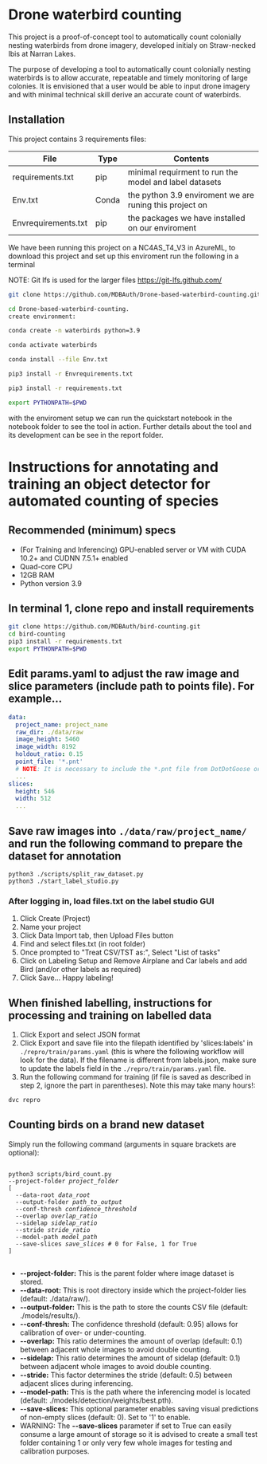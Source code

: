 # Drone waterbird counting 

This project is a proof-of-concept tool to automatically count colonially nesting waterbirds from drone imagery, developed initialy on Straw-necked Ibis at Narran Lakes.

The purpose of developing a tool to automatically count colonially nesting waterbirds is to allow accurate,
repeatable and timely monitoring of large colonies. It is envisioned that a user would be able to input drone
imagery and with minimal technical skill derive an accurate count of waterbirds.

## Installation  

This project contains 3 requirements files: 

|File|Type  |Contents  |
|--|--|--|
|requirements.txt|pip| minimal requirment to run the model and label datasets|
|Env.txt| Conda | the python 3.9 enviroment we are runing this project on
|Envrequirements.txt| pip | the packages we have installed on our enviroment|

We have been running this project on a NC4AS_T4_V3 in AzureML, to download this project and set up this enviroment run the following in a terminal

NOTE: Git lfs is used for the larger files https://git-lfs.github.com/

```bash
git clone https://github.com/MDBAuth/Drone-based-waterbird-counting.git

cd Drone-based-waterbird-counting.
create environment:

conda create -n waterbirds python=3.9 

conda activate waterbirds 

conda install --file Env.txt

pip3 install -r Envrequirements.txt

pip3 install -r requirements.txt

export PYTHONPATH=$PWD
```

with the enviroment setup we can run the quickstart notebook in the notebook folder to see the tool in action. Further details about the tool and its development can be see in the report folder.


# Instructions for annotating and training an object detector for automated counting of species

## Recommended (minimum) specs

* (For Training and Inferencing) GPU-enabled server or VM with CUDA 10.2+ and CUDNN 7.5.1+ enabled
* Quad-core CPU
* 12GB RAM
* Python version 3.9

## In terminal 1, clone repo and install requirements

```bash
git clone https://github.com/MDBAuth/bird-counting.git
cd bird-counting
pip3 install -r requirements.txt
export PYTHONPATH=$PWD
```

## Edit params.yaml to adjust the raw image and slice parameters (include path to points file). For example...

```yaml
data:
  project_name: project_name
  raw_dir: ./data/raw
  image_height: 5460
  image_width: 8192
  holdout_ratio: 0.15
  point_file: '*.pnt' 
  # NOTE: It is necessary to include the *.pnt file from DotDotGoose or other dot labelling software to filter negative samples and produce a reasonably sized training set for annotation.
  ...
slices:
  height: 546
  width: 512
  ...
```

## Save raw images into ```./data/raw/project_name/``` and run the following command to prepare the dataset for annotation

```
python3 ./scripts/split_raw_dataset.py
python3 ./start_label_studio.py
```

### After logging in, load files.txt on the label studio GUI

1. Click Create (Project)
2. Name your project
3. Click Data Import tab, then Upload Files button
4. Find and select files.txt (in root folder)
5. Once prompted to "Treat CSV/TST as:", Select "List of tasks"
6. Click on Labeling Setup and Remove Airplane and Car labels and add Bird (and/or other labels as required)
7. Click Save... Happy labeling!

## When finished labelling, instructions for processing and training on labelled data

1. Click Export and select JSON format
2. Click Export and save file into the filepath identified by 'slices:labels' in ```./repro/train/params.yaml``` (this is where the following workflow will look for the data). If the filename is different from labels.json, make sure to update the labels field in the ```./repro/train/params.yaml``` file.
3. Run the following command for training (if file is saved as described in step 2, ignore the part in parentheses). Note this may take many hours!:

```bash
dvc repro
```

## Counting birds on a brand new dataset

Simply run the following command (arguments in square brackets are optional):

<code>
python3 scripts/bird_count.py
--project-folder <i>project_folder</i>
[
  --data-root <i>data_root</i>
  --output-folder <i>path_to_output</i>
  --conf-thresh <i>confidence_threshold</i>
  --overlap <i>overlap_ratio</i>
  --sidelap <i>sidelap_ratio</i>
  --stride <i>stride_ratio</i>
  --model-path <i>model_path</i>
  --save-slices <i>save_slices</i> # 0 for False, 1 for True
]
</code>

##

* <b>--project-folder:</b> This is the parent folder where image dataset is stored.
* <b>--data-root:</b> This is root directory inside which the project-folder lies (default: ./data/raw/).
* <b>--output-folder:</b> This is the path to store the counts CSV file (default: ./models/results/).
* <b>--conf-thresh:</b> The confidence threshold (default: 0.95) allows for calibration of over- or under-counting.
* <b>--overlap:</b> This ratio determines the amount of overlap (default: 0.1) between adjacent whole images to avoid double counting.
* <b>--sidelap:</b> This ratio determines the amount of sidelap (default: 0.1) between adjacent whole images to avoid double counting.
* <b>--stride:</b> This factor determines the stride (default: 0.5) between adjacent slices during inferencing.
* <b>--model-path:</b> This is the path where the inferencing model is located (default: ./models/detection/weights/best.pth).
* <b>--save-slices:</b> This optional parameter enables saving visual predictions of non-empty slices (default: 0). Set to '1' to enable. 
* WARNING: The <b>--save-slices</b> parameter if set to True can easily consume a large amount of storage so it is advised to create a small test folder containing 1 or only very few whole images for testing and calibration purposes. 

